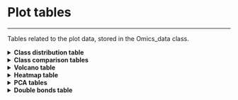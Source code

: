 Plot tables
=======================
---

Tables related to the plot data, stored in the Omics_data class.  
<details>
<summary> <b>Class distribution table</b> </summary>

```
Omics_data$tables$class_distribution_table
```
</details>

<details>
<summary> <b>Class comparison tables</b> </summary>

Truffles
</details>

<details>
<summary> <b>Volcano table</b> </summary>

Table used to produce the volcano plot. Takes as input the *lipidomics table filtered* and the *lipidomics table z-score normalised*. Both these tables contain NA values, and the z-scoring on the latter is done by omiting NAs.  
Two groups are selected by the user to compare their features by calculating their fold changes on the *lipidomics table filtered* (median(group_2) / median(group_1)) and their p-values on *lipidomics table z-score normalised* using a Wilcoxon test.  
The p-values are then adjusted using the Benjamini-Hochberg procedure (BH). A table is then created with the lipid species as rows, with for columns log2(fold change), -log10(BH adjusted p-value) and the lipid class associated to each row.  

**If groups contain only NAs:** this usually happens as a result of filtering too much data out, out just having too few data to begin with, resulting in comparing two groups, at least one of which has only NAs for a given feature. In this case, NAs must be imputed by some other value:  
- If both groups contain only NAs, fold change and p-value are set to 1.  
- If one of the groups has only NAs and is the denominator (first group / group 1): p-value will be set to 0.99 x min(p-value) and fold change to 1.01 x max(fold change) (i.e. slightly above the maximum fold change in the comparison).  
- If one of the groups has only NAs and is the nominator (second group / group 2): p-value will be set to 0.99 x min(p-value) and fold change to 0.99 x min(fold change) (i.e. slightly below the minimum fold change in the comparison).  

```
Omics_data$tables$volcano_table
```
</details>

<details>
<summary> <b>Heatmap table</b> </summary>

```
Omics_data$tables$heatmap_table
```
</details>

<details>
<summary> <b>PCA tables</b> </summary>


```
Omics_data$tables$pca_scores_table
```
```
Omics_data$tables$pca_loadings_table
```
</details>

<details>
<summary> <b>Double bonds table</b> </summary>

```
Omics_data$tables$dbplot_table
```
</details>
